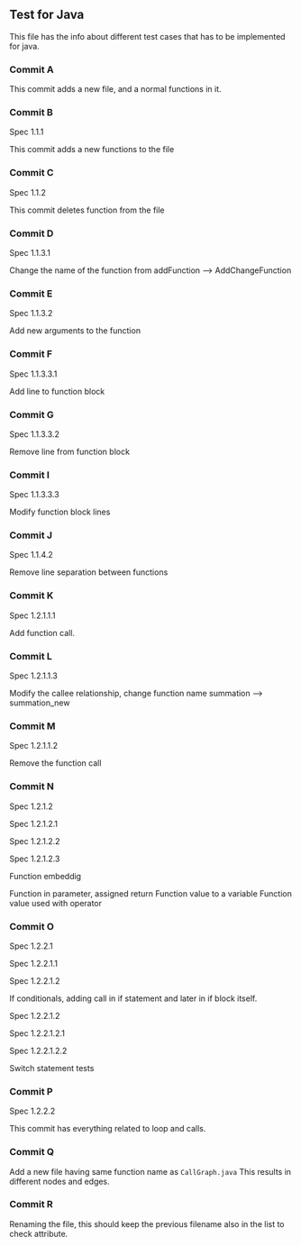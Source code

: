 ## Test for Java

This file has the info about different test cases
that has to be implemented for java.

### Commit A

This commit adds a new file, and a normal functions in it.

### Commit B

Spec 1.1.1

This commit adds a new functions to the file

### Commit C

Spec 1.1.2

This commit deletes function from the file

### Commit D

Spec 1.1.3.1

Change the name of the function from addFunction --> AddChangeFunction

### Commit E

Spec 1.1.3.2

Add new arguments to the function

### Commit F

Spec 1.1.3.3.1

Add line to function block

### Commit G

Spec 1.1.3.3.2

Remove line from function block

### Commit I

Spec 1.1.3.3.3

Modify function block lines

### Commit J

Spec 1.1.4.2

Remove line separation between functions

### Commit K

Spec 1.2.1.1.1

Add function call.

### Commit L

Spec 1.2.1.1.3

Modify the callee relationship,
change function name summation --> summation_new

### Commit M

Spec 1.2.1.1.2

Remove the function call

### Commit N

Spec 1.2.1.2

Spec 1.2.1.2.1

Spec 1.2.1.2.2

Spec 1.2.1.2.3

Function embeddig

Function in parameter, assigned return
Function value to a variable
Function value used with operator

### Commit O

Spec 1.2.2.1

Spec 1.2.2.1.1

Spec 1.2.2.1.2

If conditionals, adding call in
if statement and later in if block itself.


Spec 1.2.2.1.2

Spec 1.2.2.1.2.1

Spec 1.2.2.1.2.2

Switch statement tests

### Commit P

Spec 1.2.2.2

This commit has everything related to loop
and calls.

### Commit Q

Add a new file having same function name as `CallGraph.java`
This results in different nodes and edges.

### Commit R

Renaming the file, this should keep the previous filename
also in the list to check attribute.
